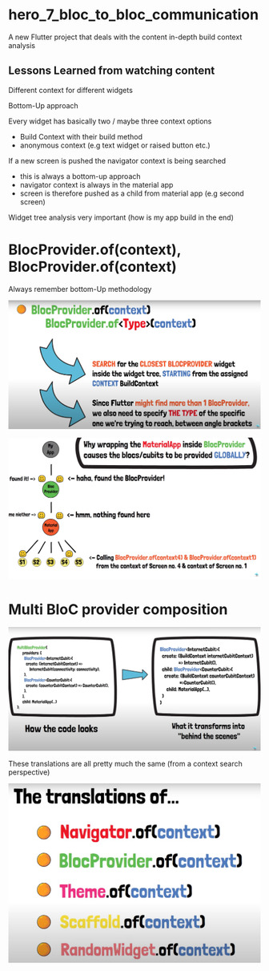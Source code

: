 # hero_7_bloc_to_bloc_communication

A new Flutter project that deals with the content in-depth build context analysis

## Lessons Learned from watching content

Different context for different widgets 

Bottom-Up approach

Every widget has basically two / maybe three context options
- Build Context with their build method 
- anonymous context (e.g text widget or raised button etc.)

If a new screen is pushed the navigator context is being searched 
- this is always a bottom-up approach 
- navigator context is always in the material app
- screen is therefore pushed as a child from material app (e.g second screen)

Widget tree analysis very important (how is my app build in the end)

# BlocProvider.of(context), BlocProvider.of<Type>(context)

Always remember bottom-Up methodology

![](2023-01-08-07-15-37.png)

![](2023-01-08-07-17-54.png)

# Multi BloC provider composition

![](2023-01-08-07-13-17.png)

These translations are all pretty much the same (from a context search perspective)

![](2023-01-08-07-14-34.png)
